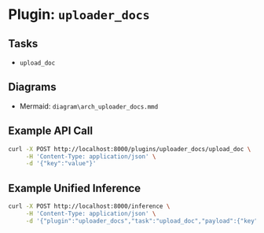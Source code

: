 # Plugin: `uploader_docs`

## Tasks
- `upload_doc`

## Diagrams
- Mermaid: `diagram\arch_uploader_docs.mmd`

## Example API Call
```bash
curl -X POST http://localhost:8000/plugins/uploader_docs/upload_doc \
     -H 'Content-Type: application/json' \
     -d '{"key":"value"}'
```

## Example Unified Inference
```bash
curl -X POST http://localhost:8000/inference \
     -H 'Content-Type: application/json' \
     -d '{"plugin":"uploader_docs","task":"upload_doc","payload":{"key":"value"}}'
```
